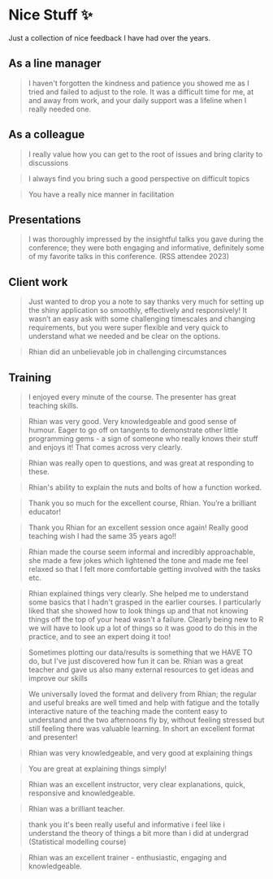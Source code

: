 # Nice Stuff :sparkles:

Just a collection of nice feedback I have had over the years.

## As a line manager

>  I haven't forgotten the kindness and patience you showed me as I tried and failed to adjust to the role. It was a difficult time for me, at and away from work, and your daily support was a lifeline when I really needed one.

## As a colleague

> I really value how you can get to the root of issues and bring clarity to discussions

> I always find you bring such a good perspective on difficult topics

> You have a really nice manner in facilitation
 
## Presentations

> I was thoroughly impressed by the insightful talks you gave during the conference; they were both engaging and informative, definitely some of my favorite talks in this conference.  (RSS attendee 2023)

## Client work

> Just wanted to drop you a note to say thanks very much for setting up the shiny application so smoothly, effectively and responsively! It wasn’t an easy ask with some challenging timescales and changing requirements, but you were super flexible and very quick to understand what we needed and be clear on the options.

> Rhian did an unbelievable job in challenging circumstances

## Training

> I enjoyed every minute of the course. The presenter has great teaching skills.


> Rhian was very good. Very knowledgeable and good sense of humour. Eager to go off on tangents to demonstrate other little programming gems - a sign of someone who really knows their stuff and enjoys it! That comes across very clearly.


> Rhian was really open to questions, and was great at responding to these.


> Rhian's ability to explain the nuts and bolts of how a function worked.


> Thank you so much for the excellent course, Rhian. You’re a brilliant educator!


> Thank you Rhian for an excellent session once again! Really good teaching wish I had the same 35 years ago!!


> Rhian made the course seem informal and incredibly approachable, she made a few jokes which lightened the tone and made me feel relaxed so that I felt more comfortable getting involved with the tasks etc.


> Rhian explained things very clearly. She helped me to understand some basics that I hadn't grasped in the earlier courses. I particularly liked that she showed how to look things up and that not knowing things off the top of your head wasn't a failure. Clearly being new to R we will have to look up a lot of things so it was good to do this in the practice, and to see an expert doing it too!


> Sometimes plotting our data/results is something that we HAVE TO do, but I've just discovered how fun it can be. Rhian was a great teacher and gave us also many external resources to get ideas and improve our skills

> We universally loved the format and delivery from Rhian; the regular and useful breaks are well timed and help with fatigue and the totally interactive nature of the teaching made the content easy to understand and the two afternoons fly by, without feeling stressed but still feeling there was valuable learning. In short an excellent format and presenter!

> Rhian was very knowledgeable, and very good at explaining things

> You are great at explaining things simply!

> Rhian was an excellent instructor, very clear explanations, quick, responsive and knowledgeable.


> Rhian was a brilliant teacher.

> thank you it's been really useful and informative i feel like i understand the theory of things a bit more than i did at undergrad (Statistical modelling course)

> Rhian was an excellent trainer - enthusiastic, engaging and knowledgeable.




